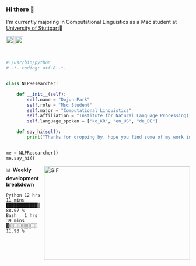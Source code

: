 ### Hi there 👋

I'm currently majoring in Computational Linguistics as a Msc student at <a href="https://www.uni-stuttgart.de/en/">University of Stuttgart</a>🏫</br>

<a href="https://www.linkedin.com/in/dojun-park-772b0319b/">
  <img align="left" alt="Dojun's LinkedIN" width="22px" src="https://raw.githubusercontent.com/peterthehan/peterthehan/master/assets/linkedin.svg" />
</a>
<a href="https://www.instagram.com/dojunnn.p/">
  <img align="left" alt="Dojun's Instagram" width="22px" src="https://raw.githubusercontent.com/hussainweb/hussainweb/main/icons/instagram.png" />
</a></br></br></br>


```python
#!/usr/bin/python
# -*- coding: utf-8 -*-


class NLPResearcher:

    def __init__(self):
        self.name = "Dojun Park"
        self.role = "Msc Student"
        self.major = "Computational Linguistics"
        self.affiliation = "Institute for Natural Language Processing(IMS), University of Stuttgart"
        self.language_spoken = ["ko_KR", "en_US", "de_DE"]

    def say_hi(self):
        print("Thanks for dropping by, hope you find some of my work interesting.")


me = NLPResearcher()
me.say_hi()
```

<img align="right" alt="GIF" src="https://github.com/abhisheknaiidu/abhisheknaiidu/blob/master/code.gif?raw=true" width="400" height="256" />

📊 **Weekly development breakdown**
<!--START_SECTION:waka-->

```text
Python 12 hrs 11 mins   ████████████▒  88.07 %
Bash   1 hrs 39 mins    ▓░░░░░░░░░░░   11.93 %
```

<!--END_SECTION:waka-->
<!--
**DojunPark/DojunPark** is a ✨ _special_ ✨ repository because its `README.md` (this file) appears on your GitHub profile.

Here are some ideas to get you started:

- 🔭 I’m currently working on ...
- 🌱 I’m currently learning ...
- 👯 I’m looking to collaborate on ...
- 🤔 I’m looking for help with ...
- 💬 Ask me about ...
- 📫 How to reach me: ...
- 😄 Pronouns: ...
- ⚡ Fun fact: ...
-->
